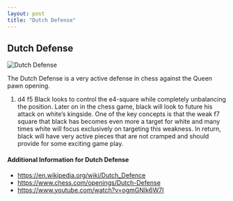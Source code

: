 ```yaml
---
layout: post
title: "Dutch Defense"
---
```


## Dutch Defense

![Dutch Defense](https://www.thechesswebsite.com/wp-content/uploads/2012/07/DutchDefense.jpg)

The Dutch Defense is a very active defense in chess against the Queen pawn opening.
1. d4 f5
Black looks to control the e4-square while completely unbalancing the position. Later on in the chess game, black will look to future his attack on white’s kingside. One of the key concepts is that the weak f7 square that black has becomes even more a target for white and many times white will focus exclusively on targeting this weakness. In return, black will have very active pieces that are not cramped and should provide for some exciting game play.


#### Additional Information for Dutch Defense

- https://en.wikipedia.org/wiki/Dutch_Defence
- https://www.chess.com/openings/Dutch-Defense
- https://www.youtube.com/watch?v=ogmGNIk6W7I
